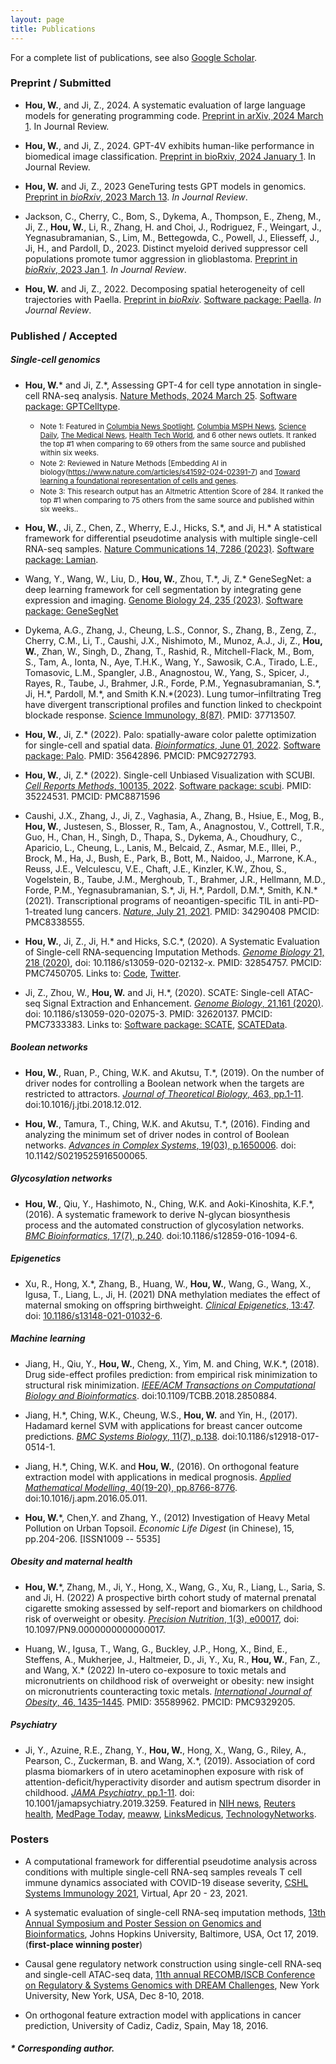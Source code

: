 ```yaml
---
layout: page
title: Publications
---
```


<!--Key publications are described in more detail on the [Research](research.html) page.--> 
For a complete list of publications, see also [Google Scholar](https://scholar.google.com.hk/citations?user=1wVQpBUAAAAJ&hl=en).



### Preprint / Submitted

- **Hou, W.**, and Ji, Z., 2024. A systematic evaluation of large language models for generating programming code. [Preprint in arXiv, 2024 March 1](https://arxiv.org/abs/2403.00894). In Journal Review. 

- **Hou, W.**, and Ji, Z., 2024. GPT-4V exhibits human-like performance in biomedical image classification. [Preprint in bioRxiv, 2024 January 1](https://www.biorxiv.org/content/10.1101/2023.12.31.573796v1). In Journal Review. 

- **Hou, W.** and Ji, Z., 2023 GeneTuring tests GPT models in genomics. [Preprint in *bioRxiv*, 2023 March 13](https://www.biorxiv.org/content/10.1101/2023.03.11.532238v1). *In Journal Review*.

- Jackson, C., Cherry, C., Bom, S., Dykema, A., Thompson, E., Zheng, M., Ji, Z., **Hou, W.**, Li, R., Zhang, H. and Choi, J., Rodriguez, F.,  Weingart, J., Yegnasubramanian, S., Lim, M., Bettegowda, C., Powell, J., Eliesseff, J., Ji, H., and Pardoll, D., 2023. Distinct myeloid derived suppressor cell populations promote tumor aggression in glioblastoma. [Preprint in *bioRxiv*, 2023 Jan 1](https://www.biorxiv.org/content/10.1101/2023.03.26.534192v1). *In Journal Review*. 

- **Hou, W.** and Ji, Z., 2022. Decomposing spatial heterogeneity of cell trajectories with Paella. [Preprint in *bioRxiv*](https://www.biorxiv.org/content/10.1101/2022.09.05.506682v1). [Software package: Paella](https://github.com/Winnie09/Paella). *In Journal Review*.


### Published / Accepted

##### Single-cell genomics

- **Hou, W.**\* and Ji, Z.\*, Assessing GPT-4 for cell type annotation in single-cell RNA-seq analysis. [Nature Methods, 2024 March 25](https://link.springer.com/article/10.1038/s41592-024-02235-4?utm_source=rct_congratemailt&utm_medium=email&utm_campaign=oa_20240325&utm_content=10.1038/s41592-024-02235-4). [Software package: GPTCelltype](https://winnie09.github.io/Wenpin_Hou/pages/gptcelltype.html). 
	- <small> Note 1: Featured in [Columbia News Spotlight](https://us7.campaign-archive.com/?e=__test_email__&u=cc26d8788ee7d6f98dd0af14e&id=6dd610b0a9), [Columbia MSPH News](https://www.publichealth.columbia.edu/news/gpt-4-ai-outperforms-experts-identification-cell-types?utm_source=newsletter&utm_medium=email&utm_campaign=040124spotlight), [Science Daily](https://www.sciencedaily.com/releases/2024/03/240325172422.htm), [The Medical News](https://www.news-medical.net/news/20240326/GPT-4-shows-expert-level-accuracy-in-annotating-cell-types.aspx), [Health Tech World](https://www.htworld.co.uk/news/gpt-4-for-identifying-cell-types-in-single-cells-matches/), and 6 other news outlets. It ranked the top #1 when comparing to 69 others from the same source and published within six weeks. </small>
	- <small> Note 2: Reviewed in Nature Methods [Embedding AI in biology(https://www.nature.com/articles/s41592-024-02391-7) and [Toward learning a foundational representation of cells and genes](https://www.nature.com/articles/s41592-024-02367-7).</small>
	- <small> Note 3: This research output has an Altmetric Attention Score of 284. It ranked the top #1 when comparing to 75 others from the same source and published within six weeks..</small>
	
- **Hou, W.**, Ji, Z., Chen, Z., Wherry, E.J., Hicks, S.\*, and Ji, H.\* A statistical framework for differential pseudotime analysis with multiple single-cell RNA-seq samples.  [Nature Communications 14, 7286 (2023)](https://www.nature.com/articles/s41467-023-42841-y). [Software package: Lamian](https://github.com/Winnie09/Lamian). 

- Wang, Y., Wang, W., Liu, D., **Hou, W.**, Zhou, T.\*, Ji, Z.\* GeneSegNet: a deep learning framework for cell segmentation by integrating gene expression and imaging. [Genome Biology 24, 235 (2023)](https://doi.org/10.1186/s13059-023-03054-0). [Software package: GeneSegNet](https://github.com/BoomStarcuc/GeneSegNet)

- Dykema, A.G., Zhang, J., Cheung, L.S., Connor, S., Zhang, B., Zeng, Z., Cherry, C.M., Li, T., Caushi, J.X., Nishimoto, M., Munoz, A.J., Ji, Z., **Hou, W.**, Zhan, W., Singh, D., Zhang, T., Rashid, R., Mitchell-Flack, M., Bom, S., Tam, A., Ionta, N., Aye, T.H.K., Wang, Y., Sawosik, C.A., Tirado, L.E., Tomasovic, L.M., Spangler, J.B., Anagnostou, W., Yang, S., Spicer, J., Rayes, R., Taube, J., Brahmer, J.R., Forde, P.M., Yegnasubramanian, S.\*, Ji, H.\*, Pardoll, M.\*, and Smith K.N.\*(2023). Lung tumor–infiltrating Treg have divergent transcriptional profiles and function linked to checkpoint blockade response. [Science Immunology, 8(87)](https://www.science.org/doi/10.1126/sciimmunol.adg1487). PMID: 37713507. 

- **Hou, W.**, Ji, Z.\* (2022). Palo: spatially-aware color palette optimization for single-cell and spatial data. [*Bioinformatics*, June 01, 2022](https://doi.org/10.1093/bioinformatics/btac368). [Software package: Palo](https://winnie09.github.io/Wenpin_Hou/pages/Palo.html). PMID: 35642896. PMCID: PMC9272793.

- **Hou, W.**, Ji, Z.\* (2022). Single-cell Unbiased Visualization with SCUBI.  [*Cell Reports Methods*, 100135, 2022](https://www.cell.com/cell-reports-methods/fulltext/S2667-2375(21)00204-6). [Software package: scubi](https://winnie09.github.io/Wenpin_Hou/pages/SCUBI.html).  PMID: 35224531. PMCID: PMC8871596

- Caushi, J.X., Zhang, J.,  Ji, Z., Vaghasia, A., Zhang, B., Hsiue, E., Mog, B., **Hou, W.**, Justesen, S., Blosser, R., Tam, A., Anagnostou, V., Cottrell, T.R., Guo, H., Chan, H.,  Singh, D., Thapa, S., Dykema, A., Choudhury, C., Aparicio, L., Cheung, L., Lanis, M., Belcaid, Z., Asmar, M.E., Illei, P.,  Brock, M., Ha, J., Bush, E., Park, B.,  Bott, M.,  Naidoo, J., Marrone, K.A., Reuss, J.E., Velculescu, V.E., Chaft, J.E., Kinzler, K.W., Zhou, S., Vogelstein, B., Taube, J.M., Merghoub, T., Brahmer, J.R., Hellmann, M.D., Forde, P.M., Yegnasubramanian, S.\*, Ji, H.\*, Pardoll, D.M.\*,  Smith, K.N.\* (2021). Transcriptional programs of neoantigen-specific TIL in anti-PD-1-treated lung cancers. [*Nature*, July 21, 2021](https://www.nature.com/articles/s41586-021-03752-4#citeas). PMID: 34290408 PMCID: PMC8338555.

- **Hou, W.**, Ji, Z., Ji, H.\* and Hicks, S.C.\*, (2020). A Systematic Evaluation of Single-cell RNA-sequencing Imputation Methods. [*Genome Biology* 21, 218 (2020)](https://genomebiology.biomedcentral.com/articles/10.1186/s13059-020-02132-x), doi: 10.1186/s13059-020-02132-x. PMID: 32854757. PMCID: PMC7450705. Links to: [Code](https://github.com/Winnie09/imputationBenchmark), [Twitter](https://twitter.com/GenomeBiology/status/1298976169484681219).

- Ji, Z., Zhou, W., **Hou, W.** and Ji, H.\*, (2020). SCATE: Single-cell ATAC-seq Signal Extraction and Enhancement. [*Genome Biology*, 21,161 (2020)](https://genomebiology.biomedcentral.com/articles/10.1186/s13059-020-02075-3). doi: 10.1186/s13059-020-02075-3. PMID: 32620137. PMCID: PMC7333383. Links to: [Software package: SCATE](https://github.com/Winnie09/SCATE), [SCATEData](https://github.com/Winnie09/SCATEData).

##### Boolean networks
- **Hou, W.**, Ruan, P., Ching, W.K. and Akutsu, T.\*, (2019). On the number of driver nodes for controlling a Boolean network when the targets are restricted to attractors. [*Journal of Theoretical Biology*, 463, pp.1-11](https://www.sciencedirect.com/science/article/pii/S0022519318306027). doi:10.1016/j.jtbi.2018.12.012.

- **Hou, W.**, Tamura, T., Ching, W.K. and Akutsu, T.\*, (2016). Finding and analyzing the minimum set of driver nodes in control of Boolean networks. [*Advances in Complex Systems*, 19(03), p.1650006](https://www.worldscientific.com/doi/abs/10.1142/S0219525916500065). doi: 10.1142/S0219525916500065.

##### Glycosylation networks

- **Hou, W.**, Qiu, Y., Hashimoto, N., Ching, W.K. and Aoki-Kinoshita, K.F.\*, (2016). A systematic framework to derive N-glycan biosynthesis process and the automated construction of glycosylation networks. [*BMC Bioinformatics*, 17(7), p.240](https://bmcbioinformatics.biomedcentral.com/articles/10.1186/s12859-016-1094-6). doi:10.1186/s12859-016-1094-6.

##### Epigenetics

- Xu, R., Hong, X.\*, Zhang, B., Huang, W., **Hou, W.**, Wang, G., Wang, X., Igusa, T., Liang, L., Ji, H. (2021) DNA methylation mediates the effect of maternal smoking on offspring birthweight. [*Clinical Epigenetics*, 13:47](https://link.springer.com/epdf/10.1186/s13148-021-01032-6?sharing_token=yEfFdYE0_BoC2mZXJZ9CGm_BpE1tBhCbnbw3BuzI2RNB1moIjC95hdw5iHpi9I7bkxI7V-9mn7W-iAPZhlsBZ6n2aBGJ_JvX03uHthekrqM9AGN6ztB_JyC58iUSq_wfgFSbjQ7T3CZ2dCcOwkWWRoyRlZvODZcSzVM1FYm-blE\%3D). doi: [10.1186/s13148-021-01032-6](https://clinicalepigeneticsjournal.biomedcentral.com/articles/10.1186/s13148-021-01032-6). 

##### Machine learning

- Jiang, H., Qiu, Y., **Hou, W.**, Cheng, X., Yim, M. and Ching, W.K.\*, (2018). Drug side-effect profiles prediction: from empirical risk minimization to structural risk minimization. [*IEEE/ACM Transactions on Computational Biology and Bioinformatics*](https://ieeexplore.ieee.org/abstract/document/8399504). doi:10.1109/TCBB.2018.2850884.

- Jiang, H.\*, Ching, W.K., Cheung, W.S., **Hou, W.** and Yin, H., (2017). Hadamard kernel SVM with applications for breast cancer outcome predictions. [*BMC Systems Biology*, 11(7), p.138](https://bmcsystbiol.biomedcentral.com/articles/10.1186/s12918-017-0514-1). doi:10.1186/s12918-017-0514-1.

- Jiang, H.\*, Ching, W.K. and **Hou, W.**, (2016). On orthogonal feature extraction model with applications in medical prognosis. [*Applied Mathematical Modelling*, 40(19-20), pp.8766-8776](https://www.sciencedirect.com/science/article/abs/pii/S0307904X1630261X). doi:10.1016/j.apm.2016.05.011. 

- **Hou, W.**\*, Chen,Y. and Zhang, Y., (2012) Investigation of Heavy Metal Pollution on Urban Topsoil. *Economic Life Digest* (in Chinese), 15, pp.204-206. [ISSN1009 -- 5535]


##### Obesity and maternal health

- **Hou, W.**\*, Zhang, M., Ji, Y., Hong, X., Wang, G., Xu, R., Liang, L.,  Saria, S. and Ji, H. (2022)  A prospective birth cohort study of maternal prenatal cigarette smoking assessed by self-report and biomarkers on childhood risk of overweight or obesity.  [*Precision Nutrition*, 1(3), e00017](https://journals.lww.com/pn/Fulltext/2022/12000/A_prospective_birth_cohort_study_of_maternal.1.aspx?context=LatestArticles), doi: 10.1097/PN9.0000000000000017.


- Huang, W., Igusa, T., Wang, G., Buckley, J.P., Hong, X., Bind, E., Steffens, A., Mukherjee, J., Haltmeier, D., Ji, Y., Xu, R., **Hou, W.**, Fan, Z., and Wang, X.\* (2022) In-utero co-exposure to toxic metals and micronutrients on childhood risk of overweight or obesity: new insight on micronutrients counteracting toxic metals. [*International Journal of Obesity*, 46, 1435–1445](https://doi.org/10.1038/s41366-022-01127-x). PMID: 35589962. PMCID: PMC9329205.

##### Psychiatry

- Ji, Y., Azuine, R.E., Zhang, Y., **Hou, W.**, Hong, X., Wang, G., Riley, A., Pearson, C., Zuckerman, B. and Wang, X.\*, (2019). Association of cord plasma biomarkers of in utero acetaminophen exposure with risk of attention-deficit/hyperactivity disorder and autism spectrum disorder in childhood. [*JAMA Psychiatry*, pp.1-11](https://jamanetwork.com/journals/jamapsychiatry/article-abstract/2753512). doi: 10.1001/jamapsychiatry.2019.3259. Featured in  [NIH news](https://www.nih.gov/news-events/news-releases/nih-funded-study-suggests-acetaminophen-exposure-pregnancy-linked-higher-risk-adhd-autism), [Reuters health](https://www.reuters.com/article/us-health-pregnancy-acetaminophen/babies-at-higher-risk-for-adhd-autism-if-pregnant-moms-took-acetaminophen-idUSKBN1X920J?fbclid=IwAR3T4phyb6Fu4F9zQVNL4EWgET04m4ITHD6S1R8eZkvj2j3TBIPJZSpYqf0), [MedPage Today](https://www.medpagetoday.com/obgyn/pregnancy/83040), [meaww](https://meaww.com/taking-pain-relief-drug-acetaminophen-pregnancy-risk-autism-adhd-study), [LinksMedicus](https://linksmedicus.com/news/study-utero-acetaminophen-exposure-linked-increased-risk-adhd-autism-spectrum-disorder-childhood/), [TechnologyNetworks](https://www.technologynetworks.com/drug-discovery/news/paracetamol-during-pregnancy-could-be-linked-to-increased-risk-of-adhd-and-autism-326647).

### Posters

- A computational framework for differential pseudotime analysis across conditions with multiple single-cell RNA-seq samples reveals T cell immune dynamics associated with COVID-19 disease severity, [CSHL Systems Immunology 2021](https://meetings.cshl.edu/meetings.aspx?meet=SYSIMM&year=21), Virtual, Apr 20 - 23, 2021.

- A systematic evaluation of single-cell RNA-seq imputation methods, [13th Annual Symposium and Poster Session on Genomics and Bioinformatics](http://genomics.jhu.edu/symposium.html), Johns Hopkins University, Baltimore, USA, Oct 17, 2019. (**first-place winning poster**)

- Causal gene regulatory network construction using single-cell RNA-seq and single-cell ATAC-seq data, [11th annual RECOMB/ISCB Conference on Regulatory & Systems Genomics  with DREAM Challenges](https://www.iscb.org/recomb-regsysgen2018), New York University, New York, USA, Dec 8-10, 2018.

- On orthogonal feature extraction model with applications in cancer prediction, University of Cadiz, Cadiz, Spain, May 18, 2016.


##### \* Corresponding author.
